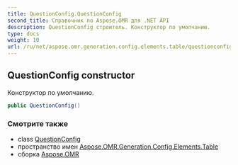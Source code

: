 ```yaml
---
title: QuestionConfig.QuestionConfig
second_title: Справочник по Aspose.OMR для .NET API
description: QuestionConfig строитель. Конструктор по умолчанию.
type: docs
weight: 10
url: /ru/net/aspose.omr.generation.config.elements.table/questionconfig/questionconfig/
---
```

## QuestionConfig constructor

Конструктор по умолчанию.

```csharp
public QuestionConfig()
```

### Смотрите также

* class [QuestionConfig](../)
* пространство имен [Aspose.OMR.Generation.Config.Elements.Table](../../questionconfig/)
* сборка [Aspose.OMR](../../../)


